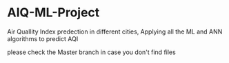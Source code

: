 # AIQ-ML-Project
Air Quallity Index predection in different cities, Applying all the ML and ANN algorithms to predict AQI

please check the Master branch in case you don't find files
